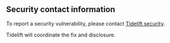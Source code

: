 ## Security contact information

To report a security vulnerability, please contact
[Tidelift security](https://tidelift.com/security).

Tidelift will coordinate the fix and disclosure.
